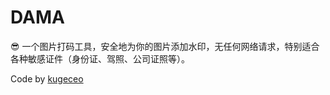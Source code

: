 # DAMA

😎 一个图片打码工具，安全地为你的图片添加水印，无任何网络请求，特别适合各种敏感证件（身份证、驾照、公司证照等）。

Code by [kugeceo](https://github.com/kugeceo/shuiyin.luhui.net)